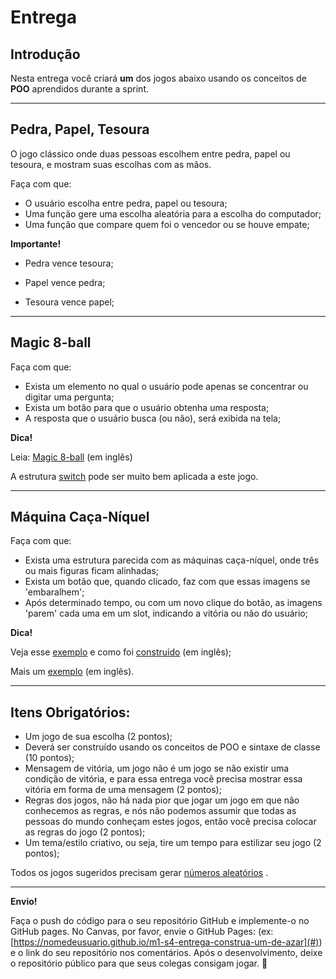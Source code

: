 
Entrega
=======

Introdução
----------

Nesta entrega você criará **um** dos jogos abaixo usando os conceitos de
**POO** aprendidos durante a sprint.

------------------------------------------------------------------------

Pedra, Papel, Tesoura
---------------------

O jogo clássico onde duas pessoas escolhem entre pedra, papel ou
tesoura, e mostram suas escolhas com as mãos.

Faça com que:

-   O usuário escolha entre pedra, papel ou tesoura;
-   Uma função gere uma escolha aleatória para a escolha do computador;
-   Uma função que compare quem foi o vencedor ou se houve empate;


**Importante!**

* Pedra vence tesoura;

* Papel vence pedra;

* Tesoura vence papel;
------------------------------------------------------------------------


Magic 8-ball
------------

Faça com que:

-   Exista um elemento no qual o usuário pode apenas se concentrar ou
    digitar uma pergunta;
-   Exista um botão para que o usuário obtenha uma resposta;
-   A resposta que o usuário busca (ou não), será exibida na tela;

**Dica!**

Leia: [Magic 8-ball](https://en.wikipedia.org/wiki/Magic_8-Ball) (em
inglês)

A estrutura
[switch](https://developer.mozilla.org/pt-BR/docs/Web/JavaScript/Reference/Statements/switch)
pode ser muito bem aplicada a este jogo.

------------------------------------------------------------------------


Máquina Caça-Níquel
-------------------

Faça com que:

-   Exista uma estrutura parecida com as máquinas caça-níquel, onde três
    ou mais figuras ficam alinhadas;
-   Exista um botão que, quando clicado, faz com que essas imagens se
    \'embaralhem\';
-   Após determinado tempo, ou com um novo clique do botão, as imagens
    \'parem\' cada uma em um slot, indicando a vitória ou não do
    usuário;

**Dica!**

Veja esse [exemplo](https://odhyan.com/slot/) e como foi
[construído](https://odhyan.com/blog/2011/05/slot-machine-in-javascript/)
(em inglês);

Mais um [exemplo](https://torutsume.net/en/slot-machine-by-javascript/)
(em inglês).

------------------------------------------------------------------------

Itens Obrigatórios:
-------------------

-   Um jogo de sua escolha (2 pontos);
-   Deverá ser construído usando os conceitos de POO e sintaxe de classe
    (10 pontos);
-   Mensagem de vitória, um jogo não é um jogo se não existir uma
    condição de vitória, e para essa entrega você precisa mostrar essa
    vitória em forma de uma mensagem (2 pontos);
-   Regras dos jogos, não há nada pior que jogar um jogo em que não
    conhecemos as regras, e nós não podemos assumir que todas as pessoas
    do mundo conheçam estes jogos, então você precisa colocar as regras
    do jogo (2 pontos);
-   Um tema/estilo criativo, ou seja, tire um tempo para estilizar seu
    jogo (2 pontos);

Todos os jogos sugeridos precisam gerar [números
aleatórios](https://developer.mozilla.org/pt-BR/docs/Web/JavaScript/Reference/Global_Objects/Math/random)
.

------------------------------------------------------------------------

**Envio!**

Faça o push do código para o seu repositório GitHub e implemente-o no
GitHub pages. No Canvas, por favor, envie o GitHub Pages: (ex:
[https://nomedeusuario.github.io/m1-s4-entrega-construa-um-de-azar](#))
e o link do seu repositório nos comentários. Após o desenvolvimento,
deixe o repositório público para que seus colegas consigam jogar. 🥳
